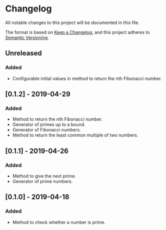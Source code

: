 # Changelog
All notable changes to this project will be documented in this file.

The format is based on [Keep a Changelog](https://keepachangelog.com/en/1.0.0/),
and this project adheres to [Semantic Versioning](https://semver.org/spec/v2.0.0.html).

## Unreleased
### Added
- Configurable initial values in method to return the nth Fibonacci number.

## [0.1.2] - 2019-04-29
### Added
- Method to return the nth Fibonacci number.
- Generator of primes up to a bound.
- Generator of Fibonacci numbers.
- Method to return the least common multiple of two numbers.

## [0.1.1] - 2019-04-26
### Added
- Method to give the next prime.
- Generator of prime numbers.

## [0.1.0] - 2019-04-18
### Added
- Method to check whether a number is prime.
